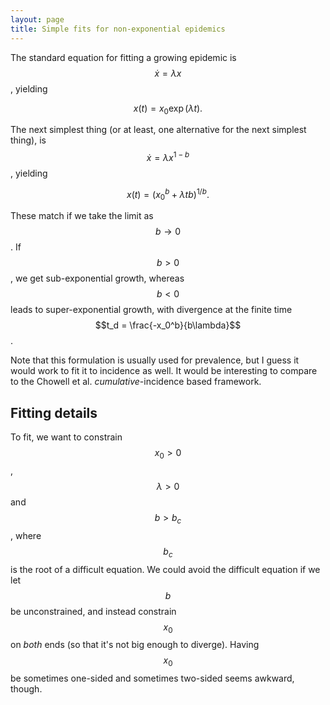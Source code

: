 ```yaml
---
layout: page
title: Simple fits for non-exponential epidemics
---
```


The standard equation for fitting a growing epidemic is $$\dot x = \lambda x$$, yielding

$$x(t) = x_0 \exp(\lambda t).$$

The next simplest thing (or at least, one alternative for the next simplest thing), is $$\dot x = \lambda x^{1-b}$$, yielding

$$x(t) = (x_0^b + \lambda t b)^{1/b}.$$

These match if we take the limit as $$b\to 0$$. If $$b>0$$, we get sub-exponential growth, whereas $$b<0$$ leads to super-exponential growth, with divergence at the finite time $$t_d = \frac{-x_0^b}{b\lambda}$$.

Note that this formulation is usually used for prevalence, but I guess it would work to fit it to incidence as well. It would be interesting to compare to the Chowell et al. _cumulative_-incidence based framework.

## Fitting details

To fit, we want to constrain $$x_0>0$$, $$\lambda>0$$ and $$b>b_c$$, where $$b_c$$ is the root of a difficult equation. We could avoid the difficult equation if we let $$b$$ be unconstrained, and instead constrain $$x_0$$ on _both_ ends (so that it's not big enough to diverge). Having $$x_0$$ be sometimes one-sided and sometimes two-sided seems awkward, though.
